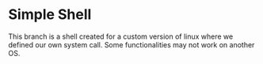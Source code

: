 # Simple Shell

This branch is a shell created for a custom version of linux where we defined our own system call.
Some functionalities may not work on another OS.
